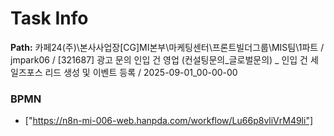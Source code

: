 # Task Info

**Path:** 카페24(주)\본사사업장\[CG]MI본부\마케팅센터\프론트빌더그룹\MIS팀\1파트 / jmpark06 / [321687] 광고 문의 인입 건 영업 (컨설팅문의_글로벌문의) _ 인입 건 세일즈포스 리드 생성 및 이벤트 등록 / 2025-09-01_00-00-00

### BPMN
- ["https://n8n-mi-006-web.hanpda.com/workflow/Lu66p8vliVrM49li"]

